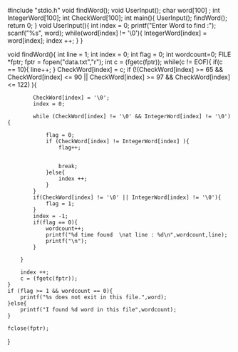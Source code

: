 #include "stdio.h"
void findWord();
void UserInput();
char word[100] ;
int IntegerWord[100];
int CheckWord[100];
int main(){
    UserInput();
    findWord();
    return 0;
}
void UserInput(){
    int index = 0;
    printf("Enter Word to find :");
    scanf("%s", word);
    while(word[index] != '\0'){
        IntegerWord[index] = word[index];
        index ++;
    }
}

void findWord(){
    int line = 1;
    int index = 0;
    int flag = 0;
    int wordcount=0;
    FILE *fptr;
    fptr = fopen("data.txt","r");
    int c = (fgetc(fptr));
    while(c != EOF){
        if(c == 10){
            line++;
        }
        CheckWord[index] = c;
        if (!(CheckWord[index] >= 65 && CheckWord[index] <= 90 || CheckWord[index] >= 97 && CheckWord[index] <= 122) ){

            CheckWord[index] = '\0';
            index = 0;

            while (CheckWord[index] != '\0' && IntegerWord[index] != '\0') {

                flag = 0;
                if (CheckWord[index] != IntegerWord[index] ){
                    flag++;


                    break;
                }else{
                    index ++;
                }
            }
            if(CheckWord[index] != '\0' || IntegerWord[index] != '\0'){
                flag = 1;
            }
            index = -1;
            if(flag == 0){
                wordcount++;
                printf("%d time found  \nat line : %d\n",wordcount,line);
                printf("\n");
            }

        }

        index ++;
        c = (fgetc(fptr));
    }
    if (flag >= 1 && wordcount == 0){
        printf("%s does not exit in this file.",word);
    }else{
        printf("I found %d word in this file",wordcount);
    }

    fclose(fptr);
}


